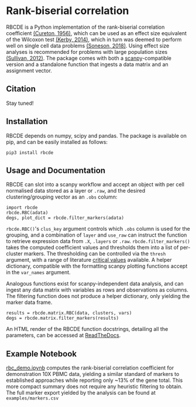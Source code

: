 # Rank-biserial correlation

RBCDE is a Python implementation of the rank-biserial correlation coefficient [(Cureton, 1956)](https://link.springer.com/article/10.1007/BF02289138), which can be used as an effect size equivalent of the Wilcoxon test [(Kerby, 2014)](https://journals.sagepub.com/doi/full/10.2466/11.IT.3.1), which in turn was deemed to perform well on single cell data problems [(Soneson, 2018)](https://www.nature.com/articles/nmeth.4612). Using effect size analyses is recommended for problems with large population sizes [(Sullivan, 2012)](https://www.jgme.org/doi/full/10.4300/JGME-D-12-00156.1). The package comes with both a [scanpy](https://scanpy.readthedocs.io/en/latest/)-compatible version and a standalone function that ingests a data matrix and an assignment vector.

## Citation

Stay tuned!

## Installation

RBCDE depends on numpy, scipy and pandas. The package is available on pip, and can be easily installed as follows:

	pip3 install rbcde

## Usage and Documentation

RBCDE can slot into a scanpy workflow and accept an object with per cell normalised data stored as a layer or `.raw`, and the desired clustering/grouping vector as an `.obs` column:

	import rbcde
	rbcde.RBC(adata)
	degs, plot_dict = rbcde.filter_markers(adata)

`rbcde.RBC()`'s `clus_key` argument controls which `.obs` column is used for the grouping, and a combination of `layer` and `use_raw` can instruct the function to retrieve expression data from `.X`, `.layers` or `.raw`. `rbcde.filter_markers()` takes the computed coefficient values and thresholds them into a list of per-cluster markers. The thresholding can be controlled via the `thresh` argument, with a range of literature [critical values](https://en.wikipedia.org/wiki/Effect_size#Pearson_r_or_correlation_coefficient) available. A helper dictionary, compatible with the formatting scanpy plotting functions accept in the `var_names` argument.

Analogous functions exist for scanpy-independent data analysis, and can ingest any data matrix with variables as rows and observations as columns. The filtering function does not produce a helper dictionary, only yielding the marker data frame.

	results = rbcde.matrix.RBC(data, clusters, vars)
	degs = rbcde.matrix.filter_markers(results)

An HTML render of the RBCDE function docstrings, detailing all the parameters, can be accessed at [ReadTheDocs](https://rbcde.readthedocs.io/en/latest/).

## Example Notebook

[rbc_demo.ipynb](https://nbviewer.jupyter.org/github/Teichlab/rbcde/blob/master/examples/rbc_demo.ipynb) computes the rank-biserial correlation coefficient for demonstration 10X PBMC data, yielding a similar standard of markers to established approaches while reporting only ~13% of the gene total. This more compact summary does not require any heuristic filtering to obtain. The full marker export yielded by the analysis can be found at `examples/markers.csv`